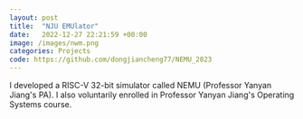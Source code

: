 ```yaml
---
layout: post
title:  "NJU EMUlator"
date:   2022-12-27 22:21:59 +00:00
image: /images/nwm.png
categories: Projects
code: https://github.com/dongjiancheng77/NEMU_2023
---
```

I developed a RISC-V 32-bit simulator called NEMU (Professor Yanyan Jiang's PA). I also voluntarily enrolled in Professor Yanyan Jiang's Operating Systems course.